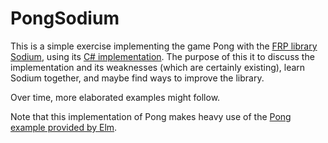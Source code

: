 # PongSodium

This is a simple exercise implementing the game Pong with the [FRP library Sodium](https://github.com/SodiumFRP/sodium), using its [C# implementation](https://github.com/SodiumFRP/sodium/tree/master/c%23).
The purpose of this it to discuss the implementation and its weaknesses (which are certainly existing), learn Sodium together, and maybe find ways to improve the library.

Over time, more elaborated examples might follow.

Note that this implementation of Pong makes heavy use of the [Pong example provided by Elm](http://elm-lang.org/examples/pong).